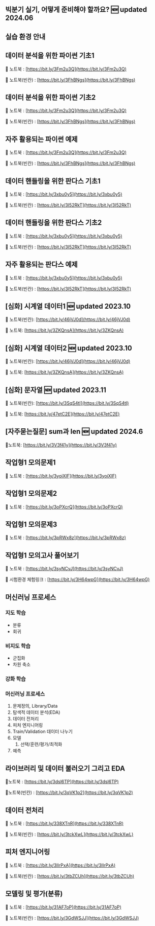 ## 빅분기 실기, 어떻게 준비해야 할까요? 🆕 updated 2024.06

## 실습 환경 안내

## 데이터 분석을 위한 파이썬 기초1
📢 노트북 : [https://bit.ly/3Fm2u3Q](https://bit.ly/3Fm2u3Q)

📢 노트북(빈칸) : [https://bit.ly/3FhBNgs](https://bit.ly/3FhBNgs)

## 데이터 분석을 위한 파이썬 기초2
📢 노트북 : [https://bit.ly/3Fm2u3Q](https://bit.ly/3Fm2u3Q)

📢 노트북(빈칸) : [https://bit.ly/3FhBNgs](https://bit.ly/3FhBNgs)

## 자주 활용되는 파이썬 예제
📢 노트북 : [https://bit.ly/3Fm2u3Q](https://bit.ly/3Fm2u3Q)

📢 노트북(빈칸) : [https://bit.ly/3FhBNgs](https://bit.ly/3FhBNgs)

## 데이터 핸들링을 위한 판다스 기초1
📢 노트북 : [https://bit.ly/3xbu0y5](https://bit.ly/3xbu0y5)

📢 노트북(빈칸) : [https://bit.ly/3I52RkT](https://bit.ly/3I52RkT)

## 데이터 핸들링을 위한 판다스 기초2
📢 노트북 : [https://bit.ly/3xbu0y5](https://bit.ly/3xbu0y5)

📢 노트북(빈칸) : [https://bit.ly/3I52RkT](https://bit.ly/3I52RkT)

## 자주 활용되는 판다스 예제
📢 노트북 : [https://bit.ly/3xbu0y5](https://bit.ly/3xbu0y5)

📢 노트북(빈칸) : [https://bit.ly/3I52RkT](https://bit.ly/3I52RkT)

## [심화] 시계열 데이터1 🆕 updated 2023.10
📌 노트북(빈칸): [https://bit.ly/46jVJ0d](https://bit.ly/46jVJ0d)

📌 노트북: [https://bit.ly/3ZKQnsA](https://bit.ly/3ZKQnsA)

## [심화] 시계열 데이터2 🆕 updated 2023.10
📌 노트북(빈칸): [https://bit.ly/46jVJ0d](https://bit.ly/46jVJ0d)

📌 노트북: [https://bit.ly/3ZKQnsA](https://bit.ly/3ZKQnsA)

## [심화] 문자열 🆕 updated 2023.11
📌 노트북(빈칸): [https://bit.ly/3SqS4tI](https://bit.ly/3SqS4tI)

📌 노트북: [https://bit.ly/47etC2E](https://bit.ly/47etC2E)

## [자주묻는질문] sum과 len 🆕 updated 2024.6
📌노트북: [https://bit.ly/3V3f41y](https://bit.ly/3V3f41y)

## 작업형1 모의문제1
📌 노트북 : [https://bit.ly/3yoiXlF](https://bit.ly/3yoiXlF)

## 작업형1 모의문제2
📌 노트북 : [https://bit.ly/3oPXcrQ](https://bit.ly/3oPXcrQ)

## 작업형1 모의문제3
📌 노트북 : [https://bit.ly/3pRWx8z](https://bit.ly/3pRWx8z)

## 작업형1 모의고사 풀어보기
📌 노트북 : [https://bit.ly/3syNCvJ](https://bit.ly/3syNCvJ)

📌 시험환경 체험링크 : [https://bit.ly/3H64wpG](https://bit.ly/3H64wpG)

## 머신러닝 프로세스

### 지도 학습
- 분류
- 회귀

### 비지도 학습
- 군집화
- 차원 축소

### 강화 학습

### 머신러닝 프로세스
1. 문제정의, Library/Data
2. 탐색적 데이터 분석(EDA)
3. 데이터 전처리
4. 피처 엔지니어링
5. Train/Validation 데이터 나누기
6. 모델
	1. 선택/훈련/평가/최적화
7. 예측

## 라이브러리 및 데이터 불러오기 그리고 EDA
📌노트북 : [https://bit.ly/3dsl6TP](https://bit.ly/3dsl6TP)

📌노트북(빈칸) : [https://bit.ly/3qVK1p2](https://bit.ly/3qVK1p2)

## 데이터 전처리
📌 노트북 : [https://bit.ly/338XTnR](https://bit.ly/338XTnR)

📌 노트북(빈칸) : [https://bit.ly/3tckXwL](https://bit.ly/3tckXwL)

## 피처 엔지니어링
📌 노트북 : [https://bit.ly/3lIrPxA](https://bit.ly/3lIrPxA)

📌 노트북(빈칸) : [https://bit.ly/3tbZCUh](https://bit.ly/3tbZCUh)

## 모델링 및 평가(분류)
📌 노트북 : [https://bit.ly/31AF7oP](https://bit.ly/31AF7oP)

📌 노트북(빈칸) : [https://bit.ly/3GdWSJJ](https://bit.ly/3GdWSJJ)